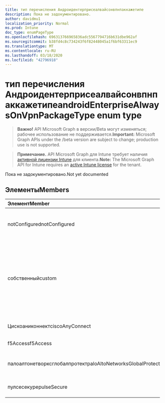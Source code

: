 ```yaml
---
title: тип перечисления Андроидентерприсеалвайсонвпнпаккажетипе
description: Пока не задокументировано.
author: davidmu1
localization_priority: Normal
ms.prod: Intune
doc_type: enumPageType
ms.openlocfilehash: 696313766965836adc5567794716b631dbe962af
ms.sourcegitcommit: b38fd4c8c734243f6f82448045a1f6bf63311ec9
ms.translationtype: MT
ms.contentlocale: ru-RU
ms.lasthandoff: 03/18/2020
ms.locfileid: "42796918"
---
```

# <a name="androidenterprisealwaysonvpnpackagetype-enum-type"></a><span data-ttu-id="10d1d-103">тип перечисления Андроидентерприсеалвайсонвпнпаккажетипе</span><span class="sxs-lookup"><span data-stu-id="10d1d-103">androidEnterpriseAlwaysOnVpnPackageType enum type</span></span>

> <span data-ttu-id="10d1d-104">**Важно!** API Microsoft Graph в версии/Beta могут изменяться; рабочее использование не поддерживается.</span><span class="sxs-lookup"><span data-stu-id="10d1d-104">**Important:** Microsoft Graph APIs under the /beta version are subject to change; production use is not supported.</span></span>

> <span data-ttu-id="10d1d-105">**Примечание.** API Microsoft Graph для Intune требует наличия [активной лицензии Intune](https://go.microsoft.com/fwlink/?linkid=839381) для клиента.</span><span class="sxs-lookup"><span data-stu-id="10d1d-105">**Note:** The Microsoft Graph API for Intune requires an [active Intune license](https://go.microsoft.com/fwlink/?linkid=839381) for the tenant.</span></span>

<span data-ttu-id="10d1d-106">Пока не задокументировано.</span><span class="sxs-lookup"><span data-stu-id="10d1d-106">Not yet documented</span></span>

## <a name="members"></a><span data-ttu-id="10d1d-107">Элементы</span><span class="sxs-lookup"><span data-stu-id="10d1d-107">Members</span></span>
|<span data-ttu-id="10d1d-108">Элемент</span><span class="sxs-lookup"><span data-stu-id="10d1d-108">Member</span></span>|<span data-ttu-id="10d1d-109">Значение</span><span class="sxs-lookup"><span data-stu-id="10d1d-109">Value</span></span>|<span data-ttu-id="10d1d-110">Описание</span><span class="sxs-lookup"><span data-stu-id="10d1d-110">Description</span></span>|
|:---|:---|:---|
|<span data-ttu-id="10d1d-111">notConfigured</span><span class="sxs-lookup"><span data-stu-id="10d1d-111">notConfigured</span></span>|<span data-ttu-id="10d1d-112">нуль</span><span class="sxs-lookup"><span data-stu-id="10d1d-112">0</span></span>|<span data-ttu-id="10d1d-113">Не настроен; Это значение игнорируется.</span><span class="sxs-lookup"><span data-stu-id="10d1d-113">Not configured; this value is ignored.</span></span>|
|<span data-ttu-id="10d1d-114">собственный</span><span class="sxs-lookup"><span data-stu-id="10d1d-114">custom</span></span>|<span data-ttu-id="10d1d-115">1,1</span><span class="sxs-lookup"><span data-stu-id="10d1d-115">1</span></span>|<span data-ttu-id="10d1d-116">Имя настраиваемого пакета, ИТ-специалистов может предоставить имя пакета VPN-клиента, который необходимо использовать.</span><span class="sxs-lookup"><span data-stu-id="10d1d-116">Custom package name, the ITPro can supply the package name of the VPN client they want to use.</span></span>|
|<span data-ttu-id="10d1d-117">Цискоаниконнект</span><span class="sxs-lookup"><span data-stu-id="10d1d-117">ciscoAnyConnect</span></span>|<span data-ttu-id="10d1d-118">2</span><span class="sxs-lookup"><span data-stu-id="10d1d-118">2</span></span>|<span data-ttu-id="10d1d-119">Cisco Аниконнект.</span><span class="sxs-lookup"><span data-stu-id="10d1d-119">Cisco AnyConnect.</span></span>|
|<span data-ttu-id="10d1d-120">f5Access</span><span class="sxs-lookup"><span data-stu-id="10d1d-120">f5Access</span></span>|<span data-ttu-id="10d1d-121">4</span><span class="sxs-lookup"><span data-stu-id="10d1d-121">3</span></span>|<span data-ttu-id="10d1d-122">Клавиша F5 доступ.</span><span class="sxs-lookup"><span data-stu-id="10d1d-122">F5 Access.</span></span>|
|<span data-ttu-id="10d1d-123">палоалтонетворксглобалпротект</span><span class="sxs-lookup"><span data-stu-id="10d1d-123">paloAltoNetworksGlobalProtect</span></span>|<span data-ttu-id="10d1d-124">4 </span><span class="sxs-lookup"><span data-stu-id="10d1d-124">4</span></span>|<span data-ttu-id="10d1d-125">Palo Alto сети Глобалпротект.</span><span class="sxs-lookup"><span data-stu-id="10d1d-125">Palo Alto Networks GlobalProtect.</span></span>|
|<span data-ttu-id="10d1d-126">пулсесекуре</span><span class="sxs-lookup"><span data-stu-id="10d1d-126">pulseSecure</span></span>|<span data-ttu-id="10d1d-127">5 </span><span class="sxs-lookup"><span data-stu-id="10d1d-127">5</span></span>|<span data-ttu-id="10d1d-128">Безопасный импульс.</span><span class="sxs-lookup"><span data-stu-id="10d1d-128">Pulse Secure.</span></span>|



